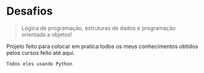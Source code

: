 # Desafios

>Lógica de programação, estruturas de dados e programação orientada a objetos!

Projeto feito para colocar em pratica todos os meus conhecimentos obtidos pelos cursos feito até aqui. 

```
Todos eles usando Python
```
